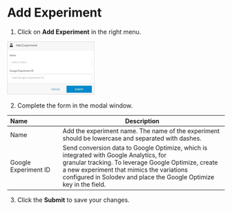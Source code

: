 # Add Experiment

1. Click on **Add Experiment** in the right menu.

<p><img src="../../../../../images/folders/add-experiment.jpg" alt="Add Experiment" style="width: 40%;"></p>

2. Complete the form in the modal window.

**Name** | **Description**
:--- | ---
Name | Add the experiment name. The name of the experiment should be lowercase and separated with dashes.
Google Experiment ID | Send conversion data to Google Optimize, which is integrated with Google Analytics, for<br> granular tracking. To leverage Google Optimize, create a new experiment that mimics the variations<br> configured in Solodev and place the Google Optimize key in the field.

3. Click the **Submit** to save your changes.